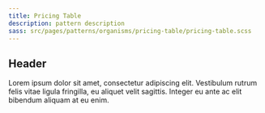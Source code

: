 ```yaml
---
title: Pricing Table
description: pattern description
sass: src/pages/patterns/organisms/pricing-table/pricing-table.scss
---
```


## Header

Lorem ipsum dolor sit amet, consectetur adipiscing elit. Vestibulum rutrum felis vitae ligula fringilla, eu aliquet velit sagittis. Integer eu ante ac elit bibendum aliquam at eu enim.